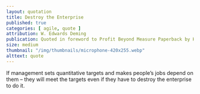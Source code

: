 ```yaml
---
layout: quotation
title: Destroy the Enterprise
published: true
categories: [ agile, quote ]
attribution: W. Edwards Deming
publication: Quoted in foreword to Profit Beyond Measure Paperback by H. Thomas Johnson and Anders Broms
size: medium
thumbnail: "/img/thumbnails/microphone-420x255.webp"
alttext: quote
---
```


If management sets quantitative targets and makes people’s jobs depend on them – they will 
meet the targets even if they have to destroy the enterprise to do it.
